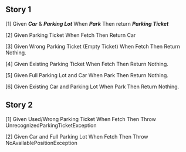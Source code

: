 ## Story 1

[1] Given ***Car*** & ***Parking Lot***
    When ***Park***
    Then return ***Parking Ticket***

[2] Given Parking Ticket
    When Fetch
    Then Return Car

[3] Given Wrong Parking Ticket (Empty Ticket)
    When Fetch
    Then Return Nothing.

[4] Given Existing Parking Ticket
    When Fetch
    Then Return Nothing.

[5] Given Full Parking Lot and Car
    When Park
    Then Return Nothing.

[6] Given Existing Car and Parking Lot
    When Park
    Then Return Nothing.

## Story 2

[1] Given Used/Wrong Parking Ticket
    When Fetch
    Then Throw UnrecognizedParkingTicketException

[2] Given Car and Full Parking Lot
    When Fetch
    Then Throw NoAvailablePositionException

    

